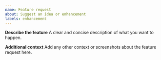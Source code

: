 ```yaml
---
name: Feature request
about: Suggest an idea or enhancement
labels: enhancement
---
```


**Describe the feature**
A clear and concise description of what you want to happen.

**Additional context**
Add any other context or screenshots about the feature request here.
